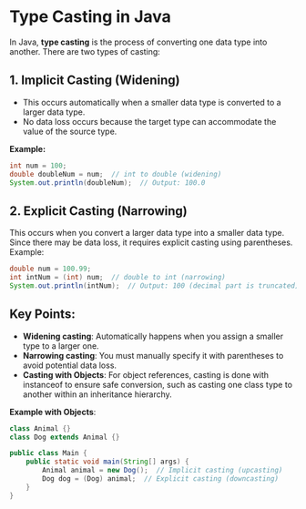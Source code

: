 # Type Casting in Java

In Java, **type casting** is the process of converting one data type into another. There are two types of casting:

## 1. Implicit Casting (Widening)
- This occurs automatically when a smaller data type is converted to a larger data type.
- No data loss occurs because the target type can accommodate the value of the source type.

**Example:**
```java
int num = 100;
double doubleNum = num;  // int to double (widening)
System.out.println(doubleNum);  // Output: 100.0
```
## 2. Explicit Casting (Narrowing)
This occurs when you convert a larger data type into a smaller data type.
Since there may be data loss, it requires explicit casting using parentheses.
Example:

```java
double num = 100.99;
int intNum = (int) num;  // double to int (narrowing)
System.out.println(intNum);  // Output: 100 (decimal part is truncated)
```

## Key Points:
- **Widening casting**: Automatically happens when you assign a smaller type to a larger one.
- **Narrowing casting**: You must manually specify it with parentheses to avoid potential data loss. 
- **Casting with Objects**: For object references, casting is done with instanceof to ensure safe conversion, such as casting one class type to another within an inheritance hierarchy.

**Example with Objects**:
```java
class Animal {}
class Dog extends Animal {}

public class Main {
    public static void main(String[] args) {
        Animal animal = new Dog();  // Implicit casting (upcasting)
        Dog dog = (Dog) animal;  // Explicit casting (downcasting)
    }
}
```